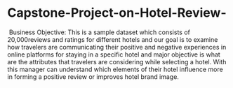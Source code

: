 # Capstone-Project-on-Hotel-Review-

<P137- Hotel Rating Classification >
 Business Objective:
	This is a sample dataset which consists of 20,000reviews and ratings for different hotels and our goal is to examine how travelers are communicating their positive and negative experiences in online platforms for staying in a specific hotel and major objective is what are the attributes that travelers are considering while selecting a hotel. With this manager can understand which elements of their hotel influence more in forming a positive review or improves hotel brand image.

